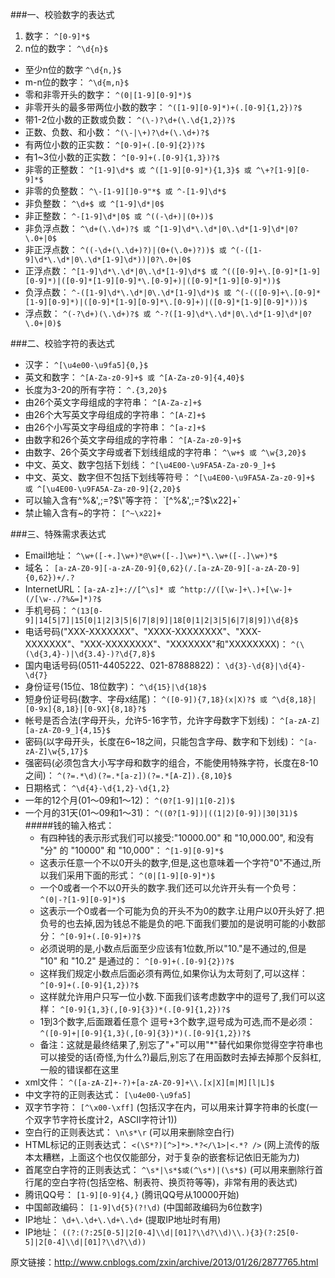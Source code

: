 
###一、校验数字的表达式

 1.  数字： `^[0-9]*$ `
 2.  n位的数字： `^\d{n}$`
 *  至少n位的数字 `^\d{n,}$`
 *  m-n位的数字： `^\d{m,n}$`
 *  零和非零开头的数字： `^(0|[1-9][0-9]*)$`
 *  非零开头的最多带两位小数的数字： `^([1-9][0-9]*)+(.[0-9]{1,2})?$`
 *  带1-2位小数的正数或负数： `^(\-)?\d+(\.\d{1,2})?$`
 *  正数、负数、和小数： `^(\-|\+)?\d+(\.\d+)?$`
 *  有两位小数的正实数： `^[0-9]+(.[0-9]{2})?$`
 *   有1~3位小数的正实数： `^[0-9]+(.[0-9]{1,3})?$`
 *  非零的正整数： `^[1-9]\d*$ 或 ^([1-9][0-9]*){1,3}$ 或 ^\+?[1-9][0-9]*$`
 * 非零的负整数： `^\-[1-9][]0-9"*$ 或 ^-[1-9]\d*$`
 *  非负整数： `^\d+$ 或 ^[1-9]\d*|0$`
 *  非正整数： `^-[1-9]\d*|0$ 或 ^((-\d+)|(0+))$`
 *  非负浮点数： `^\d+(\.\d+)?$ 或 ^[1-9]\d*\.\d*|0\.\d*[1-9]\d*|0?\.0+|0$`  
 *  非正浮点数： `^((-\d+(\.\d+)?)|(0+(\.0+)?))$ 或 ^(-([1-9]\d*\.\d*|0\.\d*[1-9]\d*))|0?\.0+|0$`
 * 正浮点数： `^[1-9]\d*\.\d*|0\.\d*[1-9]\d*$ 或 ^(([0-9]+\.[0-9]*[1-9][0-9]*)|([0-9]*[1-9][0-9]*\.[0-9]+)|([0-9]*[1-9][0-9]*))$`
 * 负浮点数： `^-([1-9]\d*\.\d*|0\.\d*[1-9]\d*)$ 或 ^(-(([0-9]+\.[0-9]*[1-9][0-9]*)|([0-9]*[1-9][0-9]*\.[0-9]+)|([0-9]*[1-9][0-9]*)))$`
 *  浮点数： `^(-?\d+)(\.\d+)?$ 或 ^-?([1-9]\d*\.\d*|0\.\d*[1-9]\d*|0?\.0+|0)$`
 
###二、校验字符的表达式
 
  * 汉字： `^[\u4e00-\u9fa5]{0,}$`
  * 英文和数字： `^[A-Za-z0-9]+$ 或 ^[A-Za-z0-9]{4,40}$`
  * 长度为3-20的所有字符： `^.{3,20}$`
  * 由26个英文字母组成的字符串： `^[A-Za-z]+$`
  * 由26个大写英文字母组成的字符串： `^[A-Z]+$`
  * 由26个小写英文字母组成的字符串： `^[a-z]+$`
  * 由数字和26个英文字母组成的字符串： `^[A-Za-z0-9]+$`
  * 由数字、26个英文字母或者下划线组成的字符串： `^\w+$ 或 ^\w{3,20}$`
  * 中文、英文、数字包括下划线： `^[\u4E00-\u9FA5A-Za-z0-9_]+$`
  * 中文、英文、数字但不包括下划线等符号： `^[\u4E00-\u9FA5A-Za-z0-9]+$ 或 ^[\u4E00-\u9FA5A-Za-z0-9]{2,20}$`
  * 可以输入含有^%&',;=?$\"等字符： `[^%&',;=?$\x22]+`
  * 禁止输入含有~的字符： `[^~\x22]+`
 
###三、特殊需求表达式

 * Email地址： `^\w+([-+.]\w+)*@\w+([-.]\w+)*\.\w+([-.]\w+)*$`
 * 域名： `[a-zA-Z0-9][-a-zA-Z0-9]{0,62}(/.[a-zA-Z0-9][-a-zA-Z0-9]{0,62})+/.?`
 * InternetURL：`[a-zA-z]+://[^\s]* 或 ^http://([\w-]+\.)+[\w-]+(/[\w-./?%&=]*)?$`
 * 手机号码： `^(13[0-9]|14[5|7]|15[0|1|2|3|5|6|7|8|9]|18[0|1|2|3|5|6|7|8|9])\d{8}$`
 * 电话号码("XXX-XXXXXXX"、"XXXX-XXXXXXXX"、"XXX-XXXXXXX"、"XXX-XXXXXXXX"、"XXXXXXX"和"XXXXXXXX)： `^(\(\d{3,4}-)|\d{3.4}-)?\d{7,8}$` 
 * 国内电话号码(0511-4405222、021-87888822)： `\d{3}-\d{8}|\d{4}-\d{7}`
 * 身份证号(15位、18位数字)： `^\d{15}|\d{18}$`
 * 短身份证号码(数字、字母x结尾)： `^([0-9]){7,18}(x|X)?$ 或 ^\d{8,18}|[0-9x]{8,18}|[0-9X]{8,18}?$`
 * 帐号是否合法(字母开头，允许5-16字节，允许字母数字下划线)： `^[a-zA-Z][a-zA-Z0-9_]{4,15}$`
 * 密码(以字母开头，长度在6~18之间，只能包含字母、数字和下划线)： `^[a-zA-Z]\w{5,17}$`
 * 强密码(必须包含大小写字母和数字的组合，不能使用特殊字符，长度在8-10之间)： `^(?=.*\d)(?=.*[a-z])(?=.*[A-Z]).{8,10}$`  
 * 日期格式： `^\d{4}-\d{1,2}-\d{1,2}`
 * 一年的12个月(01～09和1～12)： `^(0?[1-9]|1[0-2])$`
 * 一个月的31天(01～09和1～31)： `^((0?[1-9])|((1|2)[0-9])|30|31)$` 
 #####钱的输入格式：
    * 有四种钱的表示形式我们可以接受:"10000.00" 和 "10,000.00", 和没有 "分" 的 "10000" 和 "10,000"： `^[1-9][0-9]*$` 
    * 这表示任意一个不以0开头的数字,但是,这也意味着一个字符"0"不通过,所以我们采用下面的形式： `^(0|[1-9][0-9]*)$` 
    * 一个0或者一个不以0开头的数字.我们还可以允许开头有一个负号： `^(0|-?[1-9][0-9]*)$` 
    * 这表示一个0或者一个可能为负的开头不为0的数字.让用户以0开头好了.把负号的也去掉,因为钱总不能是负的吧.下面我们要加的是说明可能的小数部分： `^[0-9]+(.[0-9]+)?$` 
    * 必须说明的是,小数点后面至少应该有1位数,所以"10."是不通过的,但是 "10" 和 "10.2" 是通过的： `^[0-9]+(.[0-9]{2})?$` 
    * 这样我们规定小数点后面必须有两位,如果你认为太苛刻了,可以这样： `^[0-9]+(.[0-9]{1,2})?$` 
    * 这样就允许用户只写一位小数.下面我们该考虑数字中的逗号了,我们可以这样： `^[0-9]{1,3}(,[0-9]{3})*(.[0-9]{1,2})?$` 
    * 1到3个数字,后面跟着任意个 逗号+3个数字,逗号成为可选,而不是必须： `^([0-9]+|[0-9]{1,3}(,[0-9]{3})*)(.[0-9]{1,2})?$` 
    * 备注：这就是最终结果了,别忘了"+"可以用"*"替代如果你觉得空字符串也可以接受的话(奇怪,为什么?)最后,别忘了在用函数时去掉去掉那个反斜杠,一般的错误都在这里
 * xml文件： `^([a-zA-Z]+-?)+[a-zA-Z0-9]+\\.[x|X][m|M][l|L]$`
 * 中文字符的正则表达式： `[\u4e00-\u9fa5]`
 * 双字节字符： `[^\x00-\xff]`    (包括汉字在内，可以用来计算字符串的长度(一个双字节字符长度计2，ASCII字符计1))
 * 空白行的正则表达式： `\n\s*\r`    (可以用来删除空白行)
 * HTML标记的正则表达式： `<(\S*?)[^>]*>.*?</\1>|<.*? />`    (网上流传的版本太糟糕，上面这个也仅仅能部分，对于复杂的嵌套标记依旧无能为力)
 * 首尾空白字符的正则表达式： `^\s*|\s*$或(^\s*)|(\s*$)`    (可以用来删除行首行尾的空白字符(包括空格、制表符、换页符等等)，非常有用的表达式)
 * 腾讯QQ号： `[1-9][0-9]{4,}`    (腾讯QQ号从10000开始)
 * 中国邮政编码： `[1-9]\d{5}(?!\d)`    (中国邮政编码为6位数字)
 * IP地址： `\d+\.\d+\.\d+\.\d+`    (提取IP地址时有用)
 * IP地址： `((?:(?:25[0-5]|2[0-4]\\d|[01]?\\d?\\d)\\.){3}(?:25[0-5]|2[0-4]\\d|[01]?\\d?\\d))`  

原文链接：http://www.cnblogs.com/zxin/archive/2013/01/26/2877765.html
